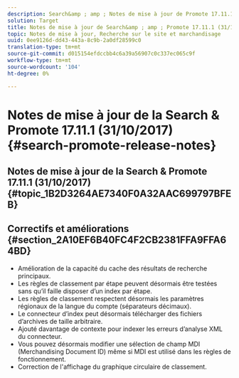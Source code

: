 ```yaml
---
description: Search&amp ; amp ; Notes de mise à jour de Promote 17.11.1.
solution: Target
title: Notes de mise à jour de Search&amp ; amp ; Promote 17.11.1 (31/10/2017)
topic: Notes de mise à jour, Recherche sur le site et marchandisage
uuid: 0ee9126d-dd43-443a-8c9b-2a0df28599c0
translation-type: tm+mt
source-git-commit: d015154efdccbb4c6a39a56907c0c337ec065c9f
workflow-type: tm+mt
source-wordcount: '104'
ht-degree: 0%

---
```



# Notes de mise à jour de la Search &amp; Promote 17.11.1 (31/10/2017){#search-promote-release-notes}

## Notes de mise à jour de la Search &amp; Promote 17.11.1 (31/10/2017) {#topic_1B2D3264AE7340F0A32AAC699797BFEB}

## Correctifs et améliorations {#section_2A10EF6B40FC4F2CB2381FFA9FFA64BD}

* Amélioration de la capacité du cache des résultats de recherche principaux.
* Les règles de classement par étape peuvent désormais être testées sans qu’il faille disposer d’un index par étape.
* Les règles de classement respectent désormais les paramètres régionaux de la langue du compte (séparateurs décimaux).
* Le connecteur d’index peut désormais télécharger des fichiers d’archives de taille arbitraire.
* Ajouté davantage de contexte pour indexer les erreurs d’analyse XML du connecteur.
* Vous pouvez désormais modifier une sélection de champ MDI (Merchandising Document ID) même si MDI est utilisé dans les règles de fonctionnement.
* Correction de l&#39;affichage du graphique circulaire de classement.

